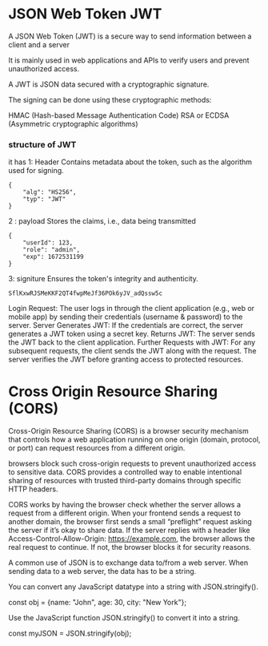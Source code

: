 # JSON Web Token JWT

A JSON Web Token (JWT) is a secure way to send information between a client and a server

 It is mainly used in web applications and APIs to verify users and prevent unauthorized access.

A JWT is JSON data secured with a cryptographic signature.

The signing can be done using these cryptographic methods:

HMAC (Hash-based Message Authentication Code)
RSA or ECDSA (Asymmetric cryptographic algorithms)

### structure of JWT
it has 
1: Header 
Contains metadata about the token, such as the algorithm used for signing.

```
{
    "alg": "HS256",
    "typ": "JWT"
}
```

2 : payload 
Stores the claims, i.e., data being transmitted

```
{
    "userId": 123,
    "role": "admin",
    "exp": 1672531199
}
```

3: signiture 
Ensures the token's integrity and authenticity.

```
SflKxwRJSMeKKF2QT4fwpMeJf36POk6yJV_adQssw5c

```

Login Request: The user logs in through the client application (e.g., web or mobile app) by sending their credentials (username & password) to the server.
Server Generates JWT: If the credentials are correct, the server generates a JWT token using a secret key.
Returns JWT: The server sends the JWT back to the client application.
Further Requests with JWT: For any subsequent requests, the client sends the JWT along with the request. The server verifies the JWT before granting access to protected resources.


# Cross Origin Resource Sharing (CORS)

Cross-Origin Resource Sharing (CORS) is a browser security mechanism that controls how a web application running on one origin (domain, protocol, or port) can request resources from a different origin. 


browsers block such cross-origin requests to prevent unauthorized access to sensitive data. CORS provides a controlled way to enable intentional sharing of resources with trusted third-party domains through specific HTTP headers.

CORS works by having the browser check whether the server allows a request from a different origin. When your frontend sends a request to another domain, the browser first sends a small “preflight” request asking the server if it’s okay to share data. If the server replies with a header like Access-Control-Allow-Origin: https://example.com, the browser allows the real request to continue. If not, the browser blocks it for security reasons.

A common use of JSON is to exchange data to/from a web server.
When sending data to a web server, the data has to be a string.

You can convert any JavaScript datatype into a string with JSON.stringify().

const obj = {name: "John", age: 30, city: "New York"};

Use the JavaScript function JSON.stringify() to convert it into a string.

const myJSON = JSON.stringify(obj);



